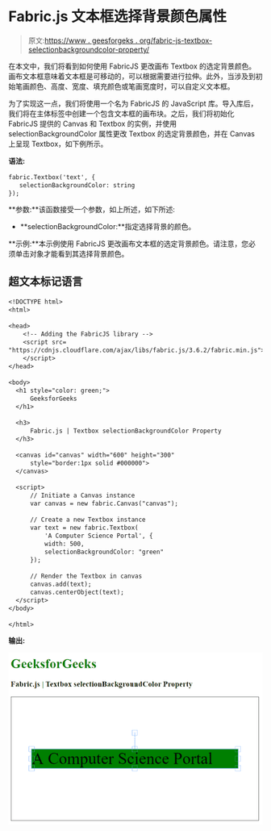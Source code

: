# Fabric.js 文本框选择背景颜色属性

> 原文:[https://www . geesforgeks . org/fabric-js-textbox-selectionbackgroundcolor-property/](https://www.geeksforgeeks.org/fabric-js-textbox-selectionbackgroundcolor-property/)

在本文中，我们将看到如何使用 FabricJS 更改画布 Textbox 的选定背景颜色。画布文本框意味着文本框是可移动的，可以根据需要进行拉伸。此外，当涉及到初始笔画颜色、高度、宽度、填充颜色或笔画宽度时，可以自定义文本框。

为了实现这一点，我们将使用一个名为 FabricJS 的 JavaScript 库。导入库后，我们将在主体标签中创建一个包含文本框的画布块。之后，我们将初始化 FabricJS 提供的 Canvas 和 Textbox 的实例，并使用 selectionBackgroundColor 属性更改 Textbox 的选定背景颜色，并在 Canvas 上呈现 Textbox，如下例所示。

**语法:**

```
fabric.Textbox('text', {
   selectionBackgroundColor: string
});
```

**参数:**该函数接受一个参数，如上所述，如下所述:

*   **selectionBackgroundColor:**指定选择背景的颜色。

**示例:**本示例使用 FabricJS 更改画布文本框的选定背景颜色。请注意，您必须单击对象才能看到其选择背景颜色。

## 超文本标记语言

```
<!DOCTYPE html>
<html>

<head>
    <!-- Adding the FabricJS library -->
    <script src=
"https://cdnjs.cloudflare.com/ajax/libs/fabric.js/3.6.2/fabric.min.js">
    </script>
</head>

<body>
  <h1 style="color: green;">
      GeeksforGeeks
  </h1>

  <h3>
      Fabric.js | Textbox selectionBackgroundColor Property
  </h3>

  <canvas id="canvas" width="600" height="300" 
      style="border:1px solid #000000">
  </canvas>

  <script>
      // Initiate a Canvas instance 
      var canvas = new fabric.Canvas("canvas");

      // Create a new Textbox instance 
      var text = new fabric.Textbox(
          'A Computer Science Portal', {
          width: 500,
          selectionBackgroundColor: "green"
      });

      // Render the Textbox in canvas 
      canvas.add(text);
      canvas.centerObject(text);
  </script>
</body>

</html>
```

**输出:**

![](img/65ea6e1d29d63cd54984258f2e3ad583.png)